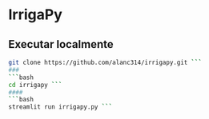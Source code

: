 # IrrigaPy

## **Executar localmente**
   ```bash
   git clone https://github.com/alanc314/irrigapy.git ```
###
   ```bash
   cd irrigapy ```
####
   ```bash
   streamlit run irrigapy.py ```
   
